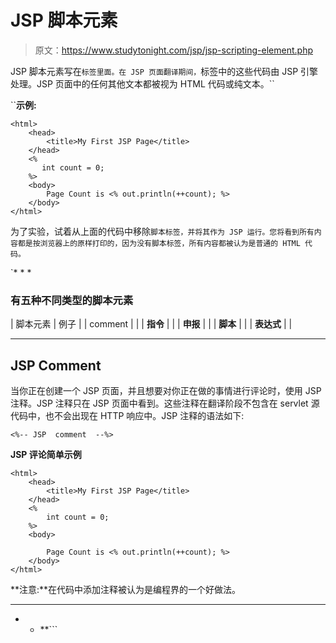 # JSP 脚本元素

> 原文：<https://www.studytonight.com/jsp/jsp-scripting-element.php>

JSP 脚本元素写在`标签里面。在 JSP 页面翻译期间，`标签中的这些代码由 JSP 引擎处理。JSP 页面中的任何其他文本都被视为 HTML 代码或纯文本。``

 ``**示例:**

```
<html>
    <head>
        <title>My First JSP Page</title>
    </head>
    <%
       int count = 0;
    %>
    <body>
        Page Count is <% out.println(++count); %>
    </body>
</html> 
```

为了实验，试着从上面的代码中移除`脚本标签，并将其作为 JSP 运行。您将看到所有内容都是按浏览器上的原样打印的，因为没有脚本标签，所有内容都被认为是普通的 HTML 代码。`

 `* * *

### 有五种不同类型的脚本元素

| 脚本元素 | 例子 |
| comment |  |
| **指令** |  |
| **申报** |  |
| **脚本** |  |
| **表达式** |  |

 ** * *

## JSP Comment

当你正在创建一个 JSP 页面，并且想要对你正在做的事情进行评论时，使用 JSP 注释。JSP 注释只在 JSP 页面中看到。这些注释在翻译阶段不包含在 servlet 源代码中，也不会出现在 HTTP 响应中。JSP 注释的语法如下:

```
<%-- JSP  comment  --%> 
```

**JSP 评论简单示例**

```
<html>
    <head>
        <title>My First JSP Page</title>
    </head>
    <%
        int count = 0;
    %>
    <body>

        Page Count is <% out.println(++count); %>
    </body>
</html> 
```

**注意:**在代码中添加注释被认为是编程界的一个好做法。

* * *

* * **```